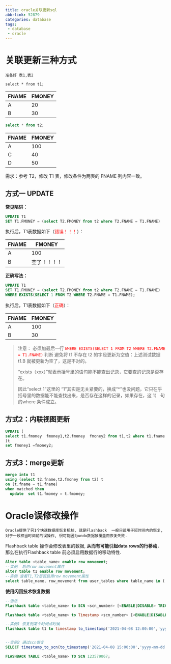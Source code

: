 ```yaml
---
title: oracle关联更新sql
abbrlink: 52879
categories: database
tags:
 - database
 - oracle
---
```










# 关联更新三种方式

`准备好 表1,表2`

```
select * from t1;
```



| FNAME | FMONEY |
| ----- | ------ |
| A     | 20     |
| B     | 30     |

```sql
select * from t2;
```

| FNAME | FMONEY |
| ----- | ------ |
| A     | 100    |
| C     | 40     |
| D     | 50     |

需求：参考 T2，修改 T1 表，修改条件为两表的 FNAME 列内容一致。





## 方式一 UPDATE

**常见陷阱：**

```sql
UPDATE T1 
SET T1.FMONEY = (select T2.FMONEY from t2 where T2.FNAME = T1.FNAME)
```



执行后，T1表数据如下（<span style="color:red;">错误！！！</span>）：

| FNAME | FMONEY       |
| ----- | ------------ |
| A     | 100          |
| B     | 空了！！！！ |

**正确写法：**

```sql
UPDATE T1 
SET T1.FMONEY = (select T2.FMONEY from t2 where T2.FNAME = T1.FNAME)
WHERE EXISTS(SELECT 1 FROM T2 WHERE T2.FNAME = T1.FNAME);
```

执行后，T1表数据如下（<span style="color:red;">正确</span>）：

| FNAME | FMONEY |
| ----- | ------ |
| A     | 100    |
| B     | 30     |

> 注意：
> 必须加最后一行<span style="color:red;"> `WHERE EXISTS(SELECT 1 FROM T2 WHERE T2.FNAME = T1.FNAME)` </span>判断
> 避免将 t1 不存在 t2 的字段更新为空值：上述测试数据 t1.B 就被更新为空了，这是不对的。
>
> “exists（xxx）”就表示括号里的语句能不能查出记录，它要查的记录是否存在。
>
> 因此“select 1”这里的 “1”其实是无关紧要的，换成“*”也没问题，它只在乎括号里的数据能不能查找出来，是否存在这样的记录，如果存在，这 1） 句的where 条件成立。



## 方式2：内联视图更新

```sql
UPDATE (
select t1.fmoney  fmoney1,t2.fmoney  fmoney2 from t1,t2 where t1.fname = t2.fname
)t
set fmoney1 =fmoney2;
```



## 方式3：merge更新

```sql
merge into t1
using (select t2.fname,t2.fmoney from t2) t
on (t.fname = t1.fname)
when matched then 
  update  set t1.fmoney = t.fmoney;
```









# Oracle误修改操作

`Oracle提供了另1个快速数据库恢复机制, 就是Flashback  一般只适用于短时间内的恢复, 对于一段相当时间前的误操作, 很可能因为undo数据被覆盖而恢复失败.`



Flashback table 操作会修改表里的数据, **从而有可能引起data rows的行移动**，那么在执行Flashback table 前必须启用数据行的移动特性.

```sql
Alter table <table_name> enable row movement;  
--实例  启用row movement属性
alter table t1 enable row movement;
--实例 查看T1,T2是否启用row movement属性
select table_name, row_movement from user_tables where table_name in ('T1','T2');
```

**使用闪回技术恢复数据**

```sql
--语法
Flashback table <table_name> to SCN <scn_number> [<ENABLE|DISABLE> TRIGGERS];

Flashback table <table_name> to Timestamp <scn_number> [<ENABLE|DISABLE> TRIGGERS];

--实例1 恢复到某个时间点时候
flashback table t1 to timestamp to_timestamp('2021-04-08 12:00:00','yyyy-mm-dd hh24:mi:ss');


--实例2 通过scn恢复
SELECT timestamp_to_scn(to_timestamp('2021-04-08 15:00:00','yyyy-mm-dd hh24:mi:ss')) SCN FROM <table_name>;

FLASHBACK TABLE <table_name> TO SCN 123579067;
```

